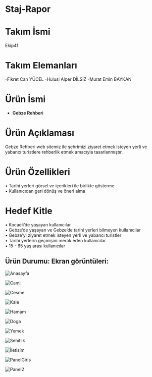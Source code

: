 # Staj-Rapor
# Takım İsmi
Ekip41

# Takım Elemanları
-Fikret Can YÜCEL
-Hulusi Alper DİLSİZ
-Murat Emin BAYKAN

# Ürün İsmi
- **Gebze Rehberi**

# Ürün Açıklaması
Gebze Rehberi web sitemiz ile şehrimizi ziyaret etmek isteyen yerli ve yabancı turistlere rehberlik etmek amacıyla tasarlanmıştır.

# Ürün Özellikleri
•	Tarihi yerleri görsel ve içerikleri ile birlikte gösterme </br>
• Kullanıcıdan geri dönüş ve öneri alma </br>

# Hedef Kitle
•	Kocaeli’de yaşayan kullanıcılar </br>
•	Gebze’de yaşayan ve Gebze’de tarihi yerleri bilmeyen kullanıcılar </br>
•	Gebze’yi ziyaret etmek isteyen yerli ve yabancı turistler </br>
•	Tarihi yerlerin geçmişini merak eden kullanıcılar </br>
•	15 - 65 yaş arası kullanıcılar </br>

## Ürün Durumu: Ekran görüntüleri:

![Anasayfa](https://user-images.githubusercontent.com/109803931/182631728-95078998-cecd-4f9c-bea9-48d6a442f4ce.png)

![Cami](https://user-images.githubusercontent.com/109803931/182631762-2dd4541e-180a-43f4-85d2-39dd80e723ef.png)

![Cesme](https://user-images.githubusercontent.com/109803931/182631826-7beb283b-a9ba-4e80-af50-3952b868f09f.png)

![Kale](https://user-images.githubusercontent.com/109803931/182631844-712dc314-be46-4d2b-ab38-b906d301c5ea.png)

![Hamam](https://user-images.githubusercontent.com/109803931/182631910-f9656e40-ab1f-4038-baec-37983d156a95.png)

![Doga](https://user-images.githubusercontent.com/109803931/182631971-1a449f42-d796-4665-9343-fd0a61f64431.png)

![Yemek](https://user-images.githubusercontent.com/109803931/182631996-49822a50-6deb-4ce2-9b39-feaa287518f2.png)

![Sehitlik](https://user-images.githubusercontent.com/109803931/182632077-5205956e-45f1-449a-9a55-3c87196a5363.png)

![İletisim](https://user-images.githubusercontent.com/109803931/182632100-1963704d-2cd7-47c7-9bab-133d98b65775.png)

![PanelGiris](https://user-images.githubusercontent.com/109803931/182632132-95b627b9-1db6-4006-8e73-cfd0d24ef702.png)

![Panel2](https://user-images.githubusercontent.com/109803931/182632161-077202f3-9e59-4806-a11b-de2a52c63998.png)
